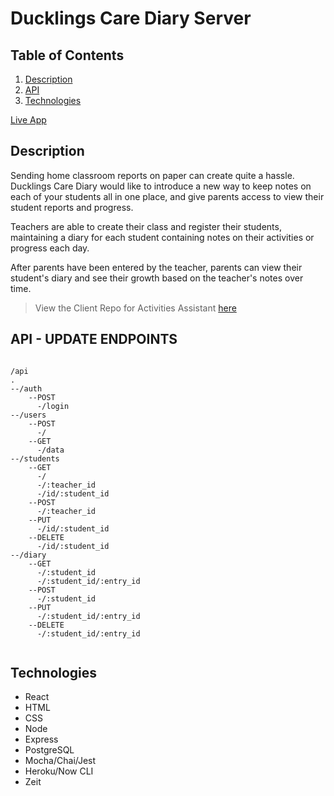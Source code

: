 # Ducklings Care Diary Server

## Table of Contents

1. [Description](#Description)
1. [API](#API)
1. [Technologies](#Technologies)

[Live App](https://ducklings-care-diary.beckibloom.now.sh/)

## Description

Sending home classroom reports on paper can create quite a hassle. Ducklings Care Diary would like to introduce a new way to keep notes on each of your students all in one place, and give parents access to view their student reports and progress.

Teachers are able to create their class and register their students, maintaining a diary for each student containing notes on their activities or progress each day.

After parents have been entered by the teacher, parents can view their student's diary and see their growth based on the teacher's notes over time.

> View the Client Repo for Activities Assistant [here](https://github.com/beckibloom/ducklings-care-diary-client)

## API - UPDATE ENDPOINTS

```

/api
.
--/auth
    --POST
      -/login
--/users
    --POST
      -/
    --GET
      -/data
--/students
    --GET
      -/
      -/:teacher_id
      -/id/:student_id
    --POST
      -/:teacher_id
    --PUT
      -/id/:student_id
    --DELETE
      -/id/:student_id      
--/diary
    --GET
      -/:student_id
      -/:student_id/:entry_id
    --POST
      -/:student_id
    --PUT
      -/:student_id/:entry_id
    --DELETE
      -/:student_id/:entry_id


```

## Technologies

- React
- HTML
- CSS
- Node
- Express
- PostgreSQL
- Mocha/Chai/Jest
- Heroku/Now CLI
- Zeit